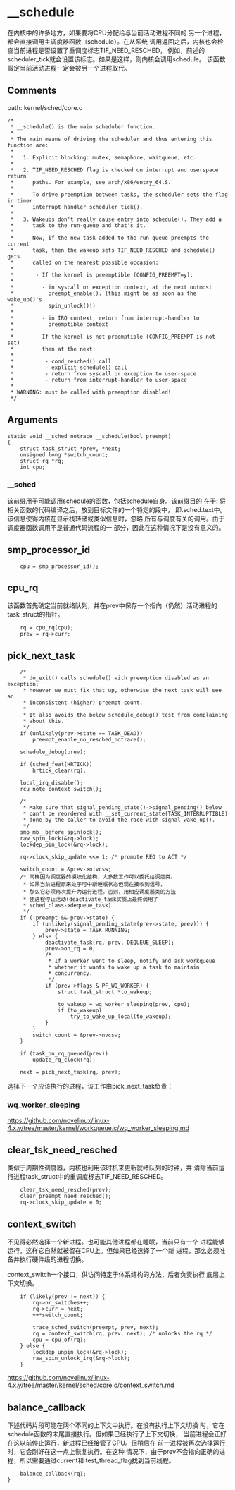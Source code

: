 # __schedule

在内核中的许多地方，如果要将CPU分配给与当前活动进程不同的
另一个进程，都会直接调用主调度器函数（schedule）。在从系统
调用返回之后，内核也会检查当前进程是否设置了重调度标志TIF_NEED_RESCHED，
例如，前述的scheduler_tick就会设置该标志。如果是这样，则内核会调用schedule。
该函数假定当前活动进程一定会被另一个进程取代。

## Comments

path: kernel/sched/core.c
```
/*
 * __schedule() is the main scheduler function.
 *
 * The main means of driving the scheduler and thus entering this function are:
 *
 *   1. Explicit blocking: mutex, semaphore, waitqueue, etc.
 *
 *   2. TIF_NEED_RESCHED flag is checked on interrupt and userspace return
 *      paths. For example, see arch/x86/entry_64.S.
 *
 *      To drive preemption between tasks, the scheduler sets the flag in timer
 *      interrupt handler scheduler_tick().
 *
 *   3. Wakeups don't really cause entry into schedule(). They add a
 *      task to the run-queue and that's it.
 *
 *      Now, if the new task added to the run-queue preempts the current
 *      task, then the wakeup sets TIF_NEED_RESCHED and schedule() gets
 *      called on the nearest possible occasion:
 *
 *       - If the kernel is preemptible (CONFIG_PREEMPT=y):
 *
 *         - in syscall or exception context, at the next outmost
 *           preempt_enable(). (this might be as soon as the wake_up()'s
 *           spin_unlock()!)
 *
 *         - in IRQ context, return from interrupt-handler to
 *           preemptible context
 *
 *       - If the kernel is not preemptible (CONFIG_PREEMPT is not set)
 *         then at the next:
 *
 *          - cond_resched() call
 *          - explicit schedule() call
 *          - return from syscall or exception to user-space
 *          - return from interrupt-handler to user-space
 *
 * WARNING: must be called with preemption disabled!
 */
```

## Arguments

```
static void __sched notrace __schedule(bool preempt)
{
    struct task_struct *prev, *next;
    unsigned long *switch_count;
    struct rq *rq;
    int cpu;
```

### __sched

该前缀用于可能调用schedule的函数，包括schedule自身。该前缀目的
在于: 将相关函数的代码编译之后，放到目标文件的一个特定的段中，
即.sched.text中。该信息使得内核在显示栈转储或类似信息时，忽略
所有与调度有关的调用。由于调度器函数调用不是普通代码流程的一
部分，因此在这种情况下是没有意义的。

## smp_processor_id

```
    cpu = smp_processor_id();
```

## cpu_rq

该函数首先确定当前就绪队列，并在prev中保存一个指向（仍然）活动进程的task_struct的指针。

```
    rq = cpu_rq(cpu);
    prev = rq->curr;
```

## pick_next_task

```
    /*
     * do_exit() calls schedule() with preemption disabled as an exception;
     * however we must fix that up, otherwise the next task will see an
     * inconsistent (higher) preempt count.
     *
     * It also avoids the below schedule_debug() test from complaining
     * about this.
     */
    if (unlikely(prev->state == TASK_DEAD))
        preempt_enable_no_resched_notrace();

    schedule_debug(prev);

    if (sched_feat(HRTICK))
        hrtick_clear(rq);

    local_irq_disable();
    rcu_note_context_switch();

    /*
     * Make sure that signal_pending_state()->signal_pending() below
     * can't be reordered with __set_current_state(TASK_INTERRUPTIBLE)
     * done by the caller to avoid the race with signal_wake_up().
     */
    smp_mb__before_spinlock();
    raw_spin_lock(&rq->lock);
    lockdep_pin_lock(&rq->lock);

    rq->clock_skip_update <<= 1; /* promote REQ to ACT */

    switch_count = &prev->nivcsw;
    /* 同样因为调度器的模块化结构，大多数工作可以委托给调度类。
     * 如果当前进程原来处于可中断睡眠状态但现在接收到信号，
     * 那么它必须再次提升为运行进程。否则，用相应调度器类的方法
     * 使进程停止活动(deactivate_task实质上最终调用了
     * sched_class->dequeue_task)
     */
    if (!preempt && prev->state) {
        if (unlikely(signal_pending_state(prev->state, prev))) {
            prev->state = TASK_RUNNING;
        } else {
            deactivate_task(rq, prev, DEQUEUE_SLEEP);
            prev->on_rq = 0;
            /*
             * If a worker went to sleep, notify and ask workqueue
             * whether it wants to wake up a task to maintain
             * concurrency.
             */
            if (prev->flags & PF_WQ_WORKER) {
                struct task_struct *to_wakeup;

                to_wakeup = wq_worker_sleeping(prev, cpu);
                if (to_wakeup)
                    try_to_wake_up_local(to_wakeup);
            }
        }
        switch_count = &prev->nvcsw;
    }

    if (task_on_rq_queued(prev))
        update_rq_clock(rq);

    next = pick_next_task(rq, prev);
```

选择下一个应该执行的进程，该工作由pick_next_task负责：

### wq_worker_sleeping

https://github.com/novelinux/linux-4.x.y/tree/master/kernel/workqueue.c/wq_worker_sleeping.md

## clear_tsk_need_resched

类似于周期性调度器，内核也利用该时机来更新就绪队列的时钟，并
清除当前运行进程task_struct中的重调度标志TIF_NEED_RESCHED。

```
    clear_tsk_need_resched(prev);
    clear_preempt_need_resched();
    rq->clock_skip_update = 0;
```

## context_switch

不见得必然选择一个新进程。也可能其他进程都在睡眠，当前只有一个
进程能够运行，这样它自然就被留在CPU上。但如果已经选择了一个新
进程，那么必须准备并执行硬件级的进程切换。

context_switch一个接口，供访问特定于体系结构的方法，后者负责执行
底层上下文切换。

```
    if (likely(prev != next)) {
        rq->nr_switches++;
        rq->curr = next;
        ++*switch_count;

        trace_sched_switch(preempt, prev, next);
        rq = context_switch(rq, prev, next); /* unlocks the rq */
        cpu = cpu_of(rq);
    } else {
        lockdep_unpin_lock(&rq->lock);
        raw_spin_unlock_irq(&rq->lock);
    }
```

https://github.com/novelinux/linux-4.x.y/tree/master/kernel/sched/core.c/context_switch.md

## balance_callback

下述代码片段可能在两个不同的上下文中执行。在没有执行上下文切换
时，它在schedule函数的末尾直接执行。但如果已经执行了上下文切换，
当前进程会正好在这以前停止运行，新进程已经接管了CPU。但稍后在
前一进程被再次选择运行时，它会刚好在这一点上恢复执行。在这种
情况下，由于prev不会指向正确的进程，所以需要通过current和
test_thread_flag找到当前线程。

```
    balance_callback(rq);
}
```
